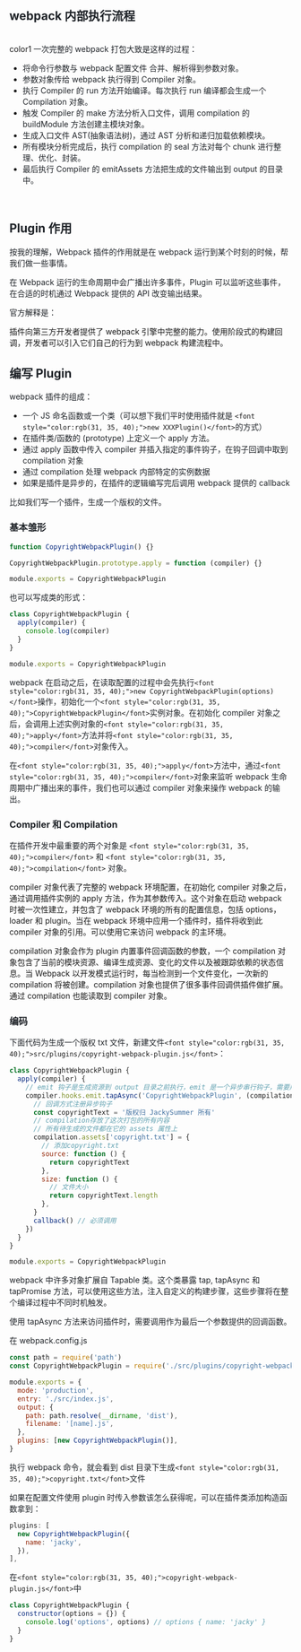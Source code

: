 ## <font style="color:rgb(31, 35, 40);">webpack 内部执行流程</font>
<br/>color1
<font style="color:rgb(31, 35, 40);">一次完整的 webpack 打包大致是这样的过程：</font>

+ <font style="color:rgb(31, 35, 40);">将命令行参数与 webpack 配置文件 合并、解析得到参数对象。</font>
+ <font style="color:rgb(31, 35, 40);">参数对象传给 webpack 执行得到 Compiler 对象。</font>
+ <font style="color:rgb(31, 35, 40);">执行 Compiler 的 run 方法开始编译。每次执行 run 编译都会生成一个 Compilation 对象。</font>
+ <font style="color:rgb(31, 35, 40);">触发 Compiler 的 make 方法分析入口文件，调用 compilation 的 buildModule 方法创建主模块对象。</font>
+ <font style="color:rgb(31, 35, 40);">生成入口文件 AST(抽象语法树)，通过 AST 分析和递归加载依赖模块。</font>
+ <font style="color:rgb(31, 35, 40);">所有模块分析完成后，执行 compilation 的 seal 方法对每个 chunk 进行整理、优化、封装。</font>
+ <font style="color:rgb(31, 35, 40);">最后执行 Compiler 的 emitAssets 方法把生成的文件输出到 output 的目录中。</font>

<br/>

## <font style="color:rgb(31, 35, 40);">Plugin 作用</font>
<font style="color:rgb(31, 35, 40);">按我的理解，Webpack 插件的作用就是在 webpack 运行到某个时刻的时候，帮我们做一些事情。</font>

<font style="color:rgb(31, 35, 40);">在 Webpack 运行的生命周期中会广播出许多事件，Plugin 可以监听这些事件，在合适的时机通过 Webpack 提供的 API 改变输出结果。</font>

<font style="color:rgb(31, 35, 40);">官方解释是：</font>

插件向第三方开发者提供了 webpack 引擎中完整的能力。使用阶段式的构建回调，开发者可以引入它们自己的行为到 webpack 构建流程中。

## <font style="color:rgb(31, 35, 40);">编写 Plugin</font>
<font style="color:rgb(31, 35, 40);">webpack 插件的组成：</font>

+ <font style="color:rgb(31, 35, 40);">一个 JS 命名函数或一个类（可以想下我们平时使用插件就是</font><font style="color:rgb(31, 35, 40);"> </font>`<font style="color:rgb(31, 35, 40);">new XXXPlugin()</font>`<font style="color:rgb(31, 35, 40);">的方式）</font>
+ <font style="color:rgb(31, 35, 40);">在插件类/函数的 (prototype) 上定义一个 apply 方法。</font>
+ <font style="color:rgb(31, 35, 40);">通过 apply 函数中传入 compiler 并插入指定的事件钩子，在钩子回调中取到 compilation 对象</font>
+ <font style="color:rgb(31, 35, 40);">通过 compilation 处理 webpack 内部特定的实例数据</font>
+ <font style="color:rgb(31, 35, 40);">如果是插件是异步的，在插件的逻辑编写完后调用 webpack 提供的 callback</font>

<font style="color:rgb(31, 35, 40);">比如我们写一个插件，生成一个版权的文件。</font>

### <font style="color:rgb(31, 35, 40);">基本雏形</font>
```javascript
function CopyrightWebpackPlugin() {}

CopyrightWebpackPlugin.prototype.apply = function (compiler) {}

module.exports = CopyrightWebpackPlugin
```

<font style="color:rgb(31, 35, 40);">也可以写成类的形式：</font>

```javascript
class CopyrightWebpackPlugin {
  apply(compiler) {
    console.log(compiler)
  }
}

module.exports = CopyrightWebpackPlugin
```

<font style="color:rgb(31, 35, 40);">webpack 在启动之后，在读取配置的过程中会先执行</font>`<font style="color:rgb(31, 35, 40);">new CopyrightWebpackPlugin(options)</font>`<font style="color:rgb(31, 35, 40);">操作，初始化一个</font>`<font style="color:rgb(31, 35, 40);">CopyrightWebpackPlugin</font>`<font style="color:rgb(31, 35, 40);">实例对象。在初始化 compiler 对象之后，会调用上述实例对象的</font>`<font style="color:rgb(31, 35, 40);">apply</font>`<font style="color:rgb(31, 35, 40);">方法并将</font>`<font style="color:rgb(31, 35, 40);">compiler</font>`<font style="color:rgb(31, 35, 40);">对象传入。</font>

<font style="color:rgb(31, 35, 40);">在</font>`<font style="color:rgb(31, 35, 40);">apply</font>`<font style="color:rgb(31, 35, 40);">方法中，通过</font>`<font style="color:rgb(31, 35, 40);">compiler</font>`<font style="color:rgb(31, 35, 40);">对象来监听 webpack 生命周期中广播出来的事件，我们也可以通过 compiler 对象来操作 webpack 的输出。</font>

### <font style="color:rgb(31, 35, 40);">Compiler 和 Compilation</font>
<font style="color:rgb(31, 35, 40);">在插件开发中最重要的两个对象是</font><font style="color:rgb(31, 35, 40);"> </font>`<font style="color:rgb(31, 35, 40);">compiler</font>`<font style="color:rgb(31, 35, 40);"> </font><font style="color:rgb(31, 35, 40);">和</font><font style="color:rgb(31, 35, 40);"> </font>`<font style="color:rgb(31, 35, 40);">compilation</font>`<font style="color:rgb(31, 35, 40);"> </font><font style="color:rgb(31, 35, 40);">对象。</font>

compiler 对象代表了完整的 webpack 环境配置，在初始化 compiler 对象之后，通过调用插件实例的 apply 方法，作为其参数传入。这个对象在启动 webpack 时被一次性建立，并包含了 webpack 环境的所有的配置信息，包括 options，loader 和 plugin。当在 webpack 环境中应用一个插件时，插件将收到此 compiler 对象的引用。可以使用它来访问 webpack 的主环境。

compilation 对象会作为 plugin 内置事件回调函数的参数，一个 compilation 对象包含了当前的模块资源、编译生成资源、变化的文件以及被跟踪依赖的状态信息。当 Webpack 以开发模式运行时，每当检测到一个文件变化，一次新的 compilation 将被创建。compilation 对象也提供了很多事件回调供插件做扩展。通过 compilation 也能读取到 compiler 对象。

### <font style="color:rgb(31, 35, 40);">编码</font>
<font style="color:rgb(31, 35, 40);">下面代码为生成一个版权 txt 文件，新建文件</font>`<font style="color:rgb(31, 35, 40);">src/plugins/copyright-webpack-plugin.js</font>`<font style="color:rgb(31, 35, 40);">：</font>

```javascript
class CopyrightWebpackPlugin {
  apply(compiler) {
    // emit 钩子是生成资源到 output 目录之前执行，emit 是一个异步串行钩子，需要用 tapAsync 来注册
    compiler.hooks.emit.tapAsync('CopyrightWebpackPlugin', (compilation, callback) => {
      // 回调方式注册异步钩子
      const copyrightText = '版权归 JackySummer 所有'
      // compilation存放了这次打包的所有内容
      // 所有待生成的文件都在它的 assets 属性上
      compilation.assets['copyright.txt'] = {
        // 添加copyright.txt
        source: function () {
          return copyrightText
        },
        size: function () {
          // 文件大小
          return copyrightText.length
        },
      }
      callback() // 必须调用
    })
  }
}

module.exports = CopyrightWebpackPlugin
```

<font style="color:rgb(31, 35, 40);">webpack 中许多对象扩展自 Tapable 类。这个类暴露 tap, tapAsync 和 tapPromise 方法，可以使用这些方法，注入自定义的构建步骤，这些步骤将在整个编译过程中不同时机触发。</font>

<font style="color:rgb(31, 35, 40);">使用 tapAsync 方法来访问插件时，需要调用作为最后一个参数提供的回调函数。</font>

<font style="color:rgb(31, 35, 40);">在 webpack.config.js</font>

```javascript
const path = require('path')
const CopyrightWebpackPlugin = require('./src/plugins/copyright-webpack-plugin')

module.exports = {
  mode: 'production',
  entry: './src/index.js',
  output: {
    path: path.resolve(__dirname, 'dist'),
    filename: '[name].js',
  },
  plugins: [new CopyrightWebpackPlugin()],
}
```

<font style="color:rgb(31, 35, 40);">执行 webpack 命令，就会看到 dist 目录下生成</font>`<font style="color:rgb(31, 35, 40);">copyright.txt</font>`<font style="color:rgb(31, 35, 40);">文件</font>

<font style="color:rgb(31, 35, 40);">如果在配置文件使用 plugin 时传入参数该怎么获得呢，可以在插件类添加构造函数拿到：</font>

```javascript
plugins: [
  new CopyrightWebpackPlugin({
    name: 'jacky',
  }),
],
```

<font style="color:rgb(31, 35, 40);">在</font>`<font style="color:rgb(31, 35, 40);">copyright-webpack-plugin.js</font>`<font style="color:rgb(31, 35, 40);">中</font>

```javascript
class CopyrightWebpackPlugin {
  constructor(options = {}) {
    console.log('options', options) // options { name: 'jacky' }
  }
}
```

<font style="color:rgb(31, 35, 40);"> </font>

